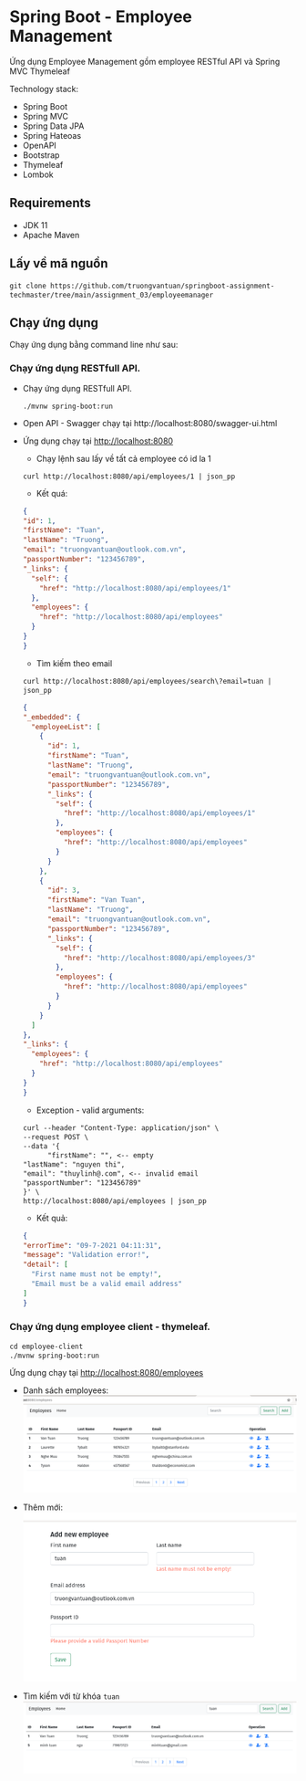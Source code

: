 Spring Boot - Employee Management
===============================

Ứng dụng Employee Management gồm employee RESTful API và Spring MVC Thymeleaf

Technology stack:

* Spring Boot
* Spring MVC
* Spring Data JPA
* Spring Hateoas
* OpenAPI
* Bootstrap
* Thymeleaf
* Lombok

## Requirements

* JDK 11
* Apache Maven

## Lấy về mã nguồn

```
git clone https://github.com/truongvantuan/springboot-assignment-techmaster/tree/main/assignment_03/employeemanager
```

## Chạy ứng dụng

Chạy ứng dụng bằng command line như sau:

### Chạy ứng dụng RESTfull API.

* Chạy ứng dụng RESTfull API.
   ```shell
   ./mvnw spring-boot:run
   ```
  
* Open API - Swagger chạy tại http://localhost:8080/swagger-ui.html
  
* Ứng dụng chạy tại [http://localhost:8080](http://localhost:8080/)
  
  - Chạy lệnh sau lấy về tất cả employee có id la 1
  ```shell
  curl http://localhost:8080/api/employees/1 | json_pp
  ```
  
  - Kết quá:
  ```json
  {
  "id": 1,
  "firstName": "Tuan",
  "lastName": "Truong",
  "email": "truongvantuan@outlook.com.vn",
  "passportNumber": "123456789",
  "_links": {
    "self": {
      "href": "http://localhost:8080/api/employees/1"
    },
    "employees": {
      "href": "http://localhost:8080/api/employees"
    }
  }
  }
  ```
  - Tìm kiếm theo email
  ```shell
  curl http://localhost:8080/api/employees/search\?email=tuan | json_pp
  ```
  ```json
  {
  "_embedded": {
    "employeeList": [
      {
        "id": 1,
        "firstName": "Tuan",
        "lastName": "Truong",
        "email": "truongvantuan@outlook.com.vn",
        "passportNumber": "123456789",
        "_links": {
          "self": {
            "href": "http://localhost:8080/api/employees/1"
          },
          "employees": {
            "href": "http://localhost:8080/api/employees"
          }
        }
      },
      {
        "id": 3,
        "firstName": "Van Tuan",
        "lastName": "Truong",
        "email": "truongvantuan@outlook.com.vn",
        "passportNumber": "123456789",
        "_links": {
          "self": {
            "href": "http://localhost:8080/api/employees/3"
          },
          "employees": {
            "href": "http://localhost:8080/api/employees"
          }
        }
      }
    ]
  },
  "_links": {
    "employees": {
      "href": "http://localhost:8080/api/employees"
    }
  }
  }
  ```
  - Exception - valid arguments:
  ```shell
  curl --header "Content-Type: application/json" \
  --request POST \
  --data '{
        "firstName": "", <-- empty
  "lastName": "nguyen thi",
  "email": "thuylinh@.com", <-- invalid email
  "passportNumber": "123456789"
  }' \
  http://localhost:8080/api/employees | json_pp
  ```
  - Kết quả: 
  ```json
  {
  "errorTime": "09-7-2021 04:11:31",
  "message": "Validation error!",
  "detail": [
    "First name must not be empty!",
    "Email must be a valid email address"
  ]
  }
  ```

### Chạy ứng  dụng employee client - thymeleaf.
   ```
   cd employee-client
   ./mvnw spring-boot:run
   ```
   Ứng dụng chạy tại [http://localhost:8080/employees](http://localhost:8080/employees)
   
- Danh sách employees:
  ![list-employees](etc/image/p1.png)
  
- Thêm mới:
  ![add-employee](etc/image/p2.png)
  
- Tìm kiếm với từ khóa ```tuan```
  ![search-employees](etc/image/p3.png)
  